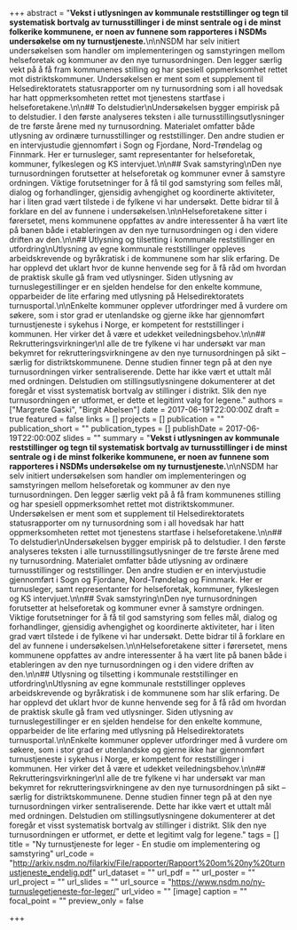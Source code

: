 +++
abstract = "**Vekst i utlysningen av kommunale reststillinger og tegn til systematisk bortvalg av turnusstillinger i de minst sentrale og i de minst folkerike kommunene, er noen av funnene som rapporteres i NSDMs undersøkelse om ny turnustjeneste.**\n\nNSDM har selv initiert undersøkelsen som handler om implementeringen og samstyringen mellom helseforetak og kommuner av den nye turnusordningen. Den legger særlig vekt på å få fram kommunenes stilling og har spesiell oppmerksomhet rettet mot distriktskommuner. Undersøkelsen er ment som et supplement til Helsedirektoratets statusrapporter om ny turnusordning som i all hovedsak har hatt oppmerksomheten rettet mot tjenestens startfase i helseforetakene.\n\n## To delstudier\nUndersøkelsen bygger empirisk på to delstudier. I den første analyseres teksten i alle turnusstillingsutlysninger de tre første årene med ny turnusordning. Materialet omfatter både utlysning av ordinære turnusstillinger og reststillinger. Den andre studien er en intervjustudie gjennomført i Sogn og Fjordane, Nord-Trøndelag og Finnmark. Her er turnusleger, samt representanter for helseforetak, kommuner, fylkeslegen og KS intervjuet.\n\n## Svak samstyring\nDen nye turnusordningen forutsetter at helseforetak og kommuner evner å samstyre ordningen. Viktige forutsetninger for å få til god samstyring som felles mål, dialog og forhandlinger, gjensidig avhengighet og koordinerte aktiviteter, har i liten grad vært tilstede i de fylkene vi har undersøkt. Dette bidrar til å forklare en del av funnene i undersøkelsen.\n\nHelseforetakene sitter i førersetet, mens kommunene oppfattes av andre interessenter å ha vært lite på banen både i etableringen av den nye turnusordningen og i den videre driften av den.\n\n## Utlysning og tilsetting i kommunale reststillinger en utfordring\nUtlysning av egne kommunale reststillinger oppleves arbeidskrevende og byråkratisk i de kommunene som har slik erfaring. De har opplevd det uklart hvor de kunne henvende seg for å få råd om hvordan de praktisk skulle gå fram ved utlysninger. Siden utlysning av turnuslegestillinger er en sjelden hendelse for den enkelte kommune, opparbeider de lite erfaring med utlysning på Helsedirektoratets turnusportal.\n\nEnkelte kommuner opplever utfordringer med å vurdere om søkere, som i stor grad er utenlandske og gjerne ikke har gjennomført turnustjeneste i sykehus i Norge, er kompetent for reststillinger i kommunen. Her virker det å være et udekket veiledningsbehov.\n\n## Rekrutteringsvirkninger\nI alle de tre fylkene vi har undersøkt var man bekymret for rekrutteringsvirkningene av den nye turnusordningen på sikt – særlig for distriktskommunene. Denne studien finner tegn på at den nye turnusordningen virker sentraliserende. Dette har ikke vært et uttalt mål med ordningen. Delstudien om stillingsutlysningene dokumenterer at det foregår et visst systematisk bortvalg av stillinger i distrikt. Slik den nye turnusordningen er utformet, er dette et legitimt valg for legene."
authors = ["Margrete Gaski", "Birgit Abelsen"]
date = 2017-06-19T22:00:00Z
draft = true
featured = false
links = []
projects = []
publication = ""
publication_short = ""
publication_types = []
publishDate = 2017-06-19T22:00:00Z
slides = ""
summary = "**Vekst i utlysningen av kommunale reststillinger og tegn til systematisk bortvalg av turnusstillinger i de minst sentrale og i de minst folkerike kommunene, er noen av funnene som rapporteres i NSDMs undersøkelse om ny turnustjeneste.**\n\nNSDM har selv initiert undersøkelsen som handler om implementeringen og samstyringen mellom helseforetak og kommuner av den nye turnusordningen. Den legger særlig vekt på å få fram kommunenes stilling og har spesiell oppmerksomhet rettet mot distriktskommuner. Undersøkelsen er ment som et supplement til Helsedirektoratets statusrapporter om ny turnusordning som i all hovedsak har hatt oppmerksomheten rettet mot tjenestens startfase i helseforetakene.\n\n## To delstudier\nUndersøkelsen bygger empirisk på to delstudier. I den første analyseres teksten i alle turnusstillingsutlysninger de tre første årene med ny turnusordning. Materialet omfatter både utlysning av ordinære turnusstillinger og reststillinger. Den andre studien er en intervjustudie gjennomført i Sogn og Fjordane, Nord-Trøndelag og Finnmark. Her er turnusleger, samt representanter for helseforetak, kommuner, fylkeslegen og KS intervjuet.\n\n## Svak samstyring\nDen nye turnusordningen forutsetter at helseforetak og kommuner evner å samstyre ordningen. Viktige forutsetninger for å få til god samstyring som felles mål, dialog og forhandlinger, gjensidig avhengighet og koordinerte aktiviteter, har i liten grad vært tilstede i de fylkene vi har undersøkt. Dette bidrar til å forklare en del av funnene i undersøkelsen.\n\nHelseforetakene sitter i førersetet, mens kommunene oppfattes av andre interessenter å ha vært lite på banen både i etableringen av den nye turnusordningen og i den videre driften av den.\n\n## Utlysning og tilsetting i kommunale reststillinger en utfordring\nUtlysning av egne kommunale reststillinger oppleves arbeidskrevende og byråkratisk i de kommunene som har slik erfaring. De har opplevd det uklart hvor de kunne henvende seg for å få råd om hvordan de praktisk skulle gå fram ved utlysninger. Siden utlysning av turnuslegestillinger er en sjelden hendelse for den enkelte kommune, opparbeider de lite erfaring med utlysning på Helsedirektoratets turnusportal.\n\nEnkelte kommuner opplever utfordringer med å vurdere om søkere, som i stor grad er utenlandske og gjerne ikke har gjennomført turnustjeneste i sykehus i Norge, er kompetent for reststillinger i kommunen. Her virker det å være et udekket veiledningsbehov.\n\n## Rekrutteringsvirkninger\nI alle de tre fylkene vi har undersøkt var man bekymret for rekrutteringsvirkningene av den nye turnusordningen på sikt – særlig for distriktskommunene. Denne studien finner tegn på at den nye turnusordningen virker sentraliserende. Dette har ikke vært et uttalt mål med ordningen. Delstudien om stillingsutlysningene dokumenterer at det foregår et visst systematisk bortvalg av stillinger i distrikt. Slik den nye turnusordningen er utformet, er dette et legitimt valg for legene."
tags = []
title = "Ny turnustjeneste for leger - En studie om implementering og samstyring"
url_code = "http://arkiv.nsdm.no/filarkiv/File/rapporter/Rapport%20om%20ny%20turnustjeneste_endelig.pdf"
url_dataset = ""
url_pdf = ""
url_poster = ""
url_project = ""
url_slides = ""
url_source = "https://www.nsdm.no/ny-turnuslegetjeneste-for-leger/"
url_video = ""
[image]
caption = ""
focal_point = ""
preview_only = false

+++
